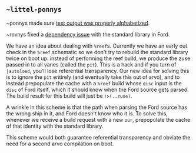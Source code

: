 ## `~littel-ponnys`
~ponnys made sure [test output was properly
alphabetized](https://github.com/urbit/arvo/pull/798).

~rovnys fixed a [dependency issue](https://github.com/urbit/arvo/pull/800) with
the standard library in Ford.

We have an idea about dealing with `%reef`s. Currently we have an early out
check in the `%reef` schematic so we don't try to rebuild the standard library
twice on boot up: instead of performing the reef build, we produce the zuse
passed in to all vanes (called the `pit`). This is a hack and if you turn of
`|autoload`, you'll lose referential transparency. Our new idea for solving
this is to ignore the `pit` entirely (and eventually take this out of arvo),
and to instead prepopulate the cache with a `%reef` build whose `disc` input is
the `disc` of Ford itself, which it should know when the Ford source gets
parsed. The build result for this build will just be `!>(..zuse)`.

A wrinkle in this scheme is that the path when parsing the Ford source has the
wrong ship in it, and Ford doesn't know who it is. To solve this, whenever we
receive a build request with a new `our`, prepopulate the cache of that
identity with the standard library.

This scheme would both guarantee referential transparency and obviate the need
for a second arvo compilation on boot.